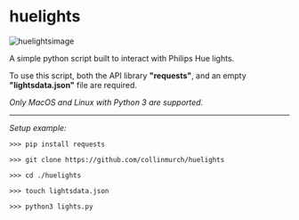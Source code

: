 # huelights

![huelightsimage](https://i.imgur.com/8srTx4x.png)

A simple python script built to interact with Philips Hue lights.


To use this script, both the API library **"requests"**, and an empty **"lightsdata.json"** file are required.


*Only MacOS and Linux with Python 3 are supported.*

---
*Setup example:*

```
>>> pip install requests

>>> git clone https://github.com/collinmurch/huelights

>>> cd ./huelights

>>> touch lightsdata.json

>>> python3 lights.py
```
